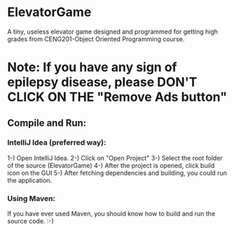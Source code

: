 # ElevatorGame
A tiny, useless elevator game designed and programmed for getting high grades from CENG201-Object Oriented Programming course.

# Note: If you have any sign of epilepsy disease, please DON'T CLICK ON THE "Remove Ads button"

## Compile and Run:

### IntelliJ Idea (preferred way):
1-) Open IntelliJ Idea.
2-) Click on "Open Project"
3-) Select the root folder of the source (ElevatorGame)
4-) After the project is opened, click build icon on the GUI
5-) After fetching dependencies and building, you could run the application.

### Using Maven:
If you have ever used Maven, you should know how to build and run the source code. :-)